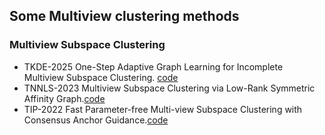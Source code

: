 ## Some Multiview clustering methods 
### Multiview Subspace Clustering
+ TKDE-2025 One-Step Adaptive Graph Learning for Incomplete Multiview Subspace Clustering. [code](https://github.com/chenjie20/OAGL)
+ TNNLS-2023 Multiview Subspace Clustering via Low-Rank Symmetric Affinity Graph.[code](https://github.com/lanbiolab/LSGMC)
+ TIP-2022 Fast Parameter-free Multi-view Subspace Clustering with Consensus Anchor Guidance.[code](https://github.com/wangsiwei2010/FPMVS-CAG)
